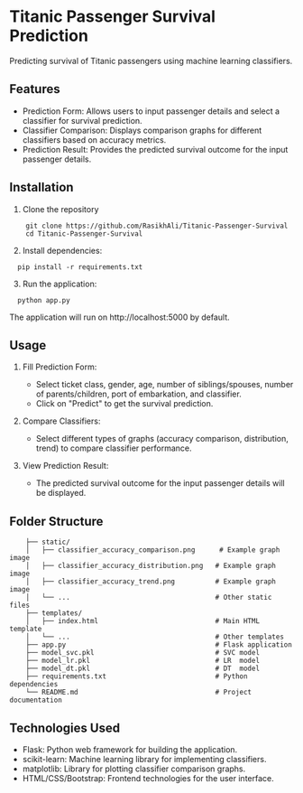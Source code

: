 # Titanic Passenger Survival Prediction
Predicting survival of Titanic passengers using machine learning classifiers.

## Features
  - Prediction Form: Allows users to input passenger details and select a classifier for survival prediction.
  - Classifier Comparison: Displays comparison graphs for different classifiers based on accuracy metrics.
  - Prediction Result: Provides the predicted survival outcome for the input passenger details.


## Installation
1. Clone the repository
```
    git clone https://github.com/RasikhAli/Titanic-Passenger-Survival
    cd Titanic-Passenger-Survival
```
2. Install dependencies:
```
  pip install -r requirements.txt
```
3. Run the application:
```
  python app.py
```
The application will run on http://localhost:5000 by default.


## Usage
1. Fill Prediction Form:
     - Select ticket class, gender, age, number of siblings/spouses, number of parents/children, port of embarkation, and classifier.
     - Click on "Predict" to get the survival prediction.

2. Compare Classifiers:
     - Select different types of graphs (accuracy comparison, distribution, trend) to compare classifier performance.

3. View Prediction Result:
     - The predicted survival outcome for the input passenger details will be displayed.


## Folder Structure
```
    ├── static/
    │   ├── classifier_accuracy_comparison.png      # Example graph image
    │   ├── classifier_accuracy_distribution.png   # Example graph image
    │   ├── classifier_accuracy_trend.png          # Example graph image
    │   └── ...                                    # Other static files
    ├── templates/
    │   ├── index.html                             # Main HTML template
    │   └── ...                                    # Other templates
    ├── app.py                                     # Flask application
    ├── model_svc.pkl                              # SVC model
    ├── model_lr.pkl                               # LR  model
    ├── model_dt.pkl                               # DT  model
    ├── requirements.txt                           # Python dependencies
    └── README.md                                  # Project documentation
```

## Technologies Used
  - Flask: Python web framework for building the application.
  - scikit-learn: Machine learning library for implementing classifiers.
  - matplotlib: Library for plotting classifier comparison graphs.
  - HTML/CSS/Bootstrap: Frontend technologies for the user interface.
